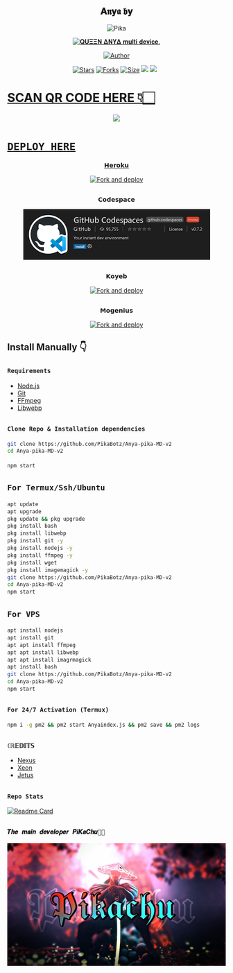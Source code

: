 <div align="center">
   
## 𝐀𝖓𝐲𝖆 𝖇𝐲 
<p align="center">
<img src="./AnyaPikaMedia/HomeScreen/Anyapic.jpg" alt="Pika" height= "auto" width="auto"/>


</p>
<p align="center">
<a href="#"><img title="𝐐𝐔𝚵𝚵𝚴 𝚫𝚴𝐘𝚫 𝐦𝐮𝐥𝐭𝐢 𝐝𝐞𝐯𝐢𝐜𝐞." src="https://img.shields.io/badge/𝐐𝐔𝚵𝚵𝚴 𝚫𝚴𝐘𝚫 𝐦𝐮𝐥𝐭𝐢 𝐝𝐞𝐯𝐢𝐜𝐞.-red?colorA=%23ff0000&colorB=%23ff0000&style=for-the-badge"></a>
</p>
<p align="center">
<a href="https://github.com/PikaBotz"><img title="Author" src="https://img.shields.io/badge/Author-PikaBotz-red.svg?style=for-the-badge&logo=github"></a>
<p align="center">
<a href="https://github.com/PikaBotz/Anya-pika-MD-v2/stargazers/"><img title="Stars" src="https://img.shields.io/github/stars/PikaBotz/Anya-pika-MD-v2?color=blue&style=flat-square"></a>
<a href="https://github.com/PikaBotz/Anya-pika-MD-v2/network/members"><img title="Forks" src="https://img.shields.io/github/forks/PikaBotz/Anya-pika-MD-v2?color=red&style=flat-square"></a>
<a href="https://github.com/PikaBotz/Anya-pika-MD-v2/"><img title="Size" src="https://img.shields.io/github/repo-size/PikaBotz/Anya-pika-MD-v2?style=flat-square&color=green"></a>
<a href="https://hits.seeyoufarm.com"><img src="https://hits.seeyoufarm.com/api/count/incr/badge.svg?url=https%3A%2F%2Fgithub.com%2FPikaBotz%2Anya-pika-MD-v2&count_bg=%2379C83D&title_bg=%23555555&icon=probot.svg&icon_color=%2300FF6D&title=hits&edge_flat=false"/></a>
<a href="https://github.com/PikaBotz/Anya-pika-MD-v2/graphs/commit-activity"><img height="20" src="https://img.shields.io/badge/Maintained%3F-yes-green.svg"></a>&nbsp;&nbsp;
</P>
</div>

##  
# [SCAN QR CODE HERE 👇🏻](https://anyaqr.jetus-hack.repl.co/)

<p align="center">
<a href="https://anyaqr.jetus-hack.repl.co/"><img src="./AnyaPikaMedia/HomeScreen/AnyaQRscan.png" align="center" width="90" />
</div>
<p align="center">
</p>

##

# `DEPLOY HERE`


<p align="center">
𝗛𝗲𝗿𝗼𝗸𝘂

<p align="center">
<a href="https://heroku.com/deploy?template=https://github.com/PikaBotz/Anya-pika-MD-v2/"><img align="center" src="https://www.herokucdn.com/deploy/button.svg" alt="Fork and deploy" /></a>
</P>

##
<p align="center">
𝗖𝗼𝗱𝗲𝘀𝗽𝗮𝗰𝗲

<p align="center">
<a href="https://github.com/codespaces/new"><img align="center" src="https://raw.githubusercontent.com/PikaBotz/My_Personal_Space/main/Images/AnyaBot_pics/Anya_v2/Codespace.png" alt="Fork and deploy" /></a>
</P>

##
<p align="center">
𝗞𝗼𝘆𝗲𝗯

<p align="center">
<a href="https://app.koyeb.com/deploy?type=git&repository=https://github.com/PikaBotz/Anya-pika-MD-v2&branch=main&name=anya"><img align="center" src="https://www.koyeb.com/static/images/deploy/button.svg" alt="Fork and deploy" /></a>
</P>

##
<p align="center">
𝗠𝗼𝗴𝗲𝗻𝗶𝘂𝘀

<p align="center">
<a href="https://studio.mogenius.com/studio/cloud-space/cloud-space-overview"><img align="center" src="https://studio.mogenius.com/assets/logos/logo-mogenius-logo-quer.svg" alt="Fork and deploy" /></a>
</P>
  
##
## Install Manually 👇
### `Requirements`
* [Node.js](https://nodejs.org/en/)
* [Git](https://git-scm.com/downloads)
* [FFmpeg](https://github.com/BtbN/FFmpeg-Builds/releases/download/autobuild-2020-12-08-13-03/ffmpeg-n4.3.1-26-gca55240b8c-win64-gpl-4.3.zip)
* [Libwebp](https://developers.google.com/speed/webp/download)

##
### `Clone Repo & Installation dependencies`
```bash
git clone https://github.com/PikaBotz/Anya-pika-MD-v2
cd Anya-pika-MD-v2

npm start
```
## `For Termux/Ssh/Ubuntu`
```bash
apt update
apt upgrade
pkg update && pkg upgrade
pkg install bash
pkg install libwebp
pkg install git -y
pkg install nodejs -y 
pkg install ffmpeg -y 
pkg install wget
pkg install imagemagick -y
git clone https://github.com/PikaBotz/Anya-pika-MD-v2
cd Anya-pika-MD-v2
npm start
```
## `For VPS`
```bash
apt install nodejs 
apt install git 
apt apt install ffmpeg 
apt apt install libwebp 
apt apt install imagrmagick
apt install bash
git clone https://github.com/PikaBotz/Anya-pika-MD-v2
cd Anya-pika-MD-v2
npm start
```
##
### `For 24/7 Activation (Termux)`
```bash
npm i -g pm2 && pm2 start Anyaindex.js && pm2 save && pm2 logs
```
##
### `ℂℝ𝔼𝔻𝕀𝕋𝕊`
* [Nexus](https://github.com/Nexusat12)
* [Xeon](https://github.com/DGxeon)
* [Jetus](https://github.com/jetus-hack)

##
### `Repo Stats`
[![Readme Card](https://github-readme-stats.vercel.app/api/pin/?username=PikaBotz&repo=Anya-pika-MD-v2&theme=vision-friendly-dark)](https://github.com/PikaBotz/Anya-pika-MD-v2)

##
### `𝑻𝒉𝒆 𝒎𝒂𝒊𝒏 𝒅𝒆𝒗𝒆𝒍𝒐𝒑𝒆𝒓 𝑷𝒊𝑲𝒂𝑪𝒉𝒖🥵🔥`
<p align="center">

<img src="https://github.com/PikaBotz/My_Personal_Space/blob/main/Images/Developer_pics/Developerpic.jpg">   

##
<br>
<div>
<br>

